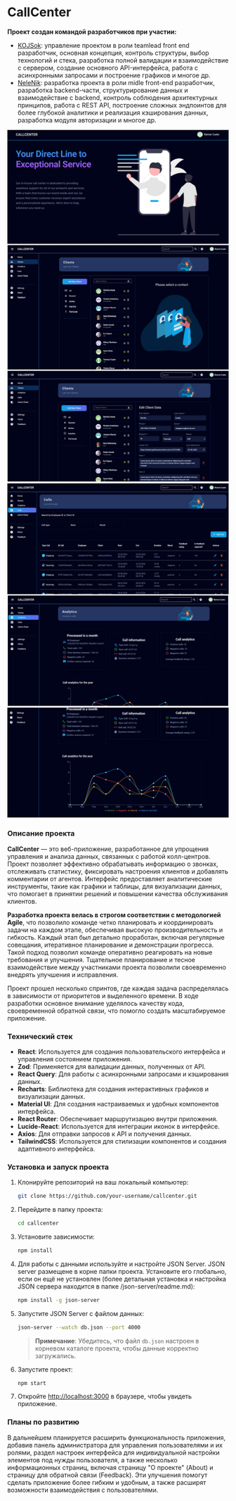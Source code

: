 
# CallCenter

**Проект создан командой разработчиков при участии:**
- [KOJSok](https://github.com/kojsok): управление проектом в роли teamlead front end разработчик, основная концепция, контроль структуры, выбор технологий и стека, разработка полной валидации и взаимодействие с сервером, создание основного API-интерфейса, работа с асинхронными запросами и построение графиков и многое др.
- [NeleNik](https://github.com/Nelenik): разработка проекта в роли midle front-end разработчик, разработка backend-части, структурирование данных и взаимодействие с backend, контроль соблюдения архитектурных принципов, работа с REST API, построение сложных эндпоинтов для более глубокой аналитики и реализация кэширования данных, разработка модуля авторизации и многое др.


![Home page](./src/assets/screens/Home.jpg)
![Clients page](./src/assets/screens/Clients.jpg)
![Clients edit page](./src/assets/screens/ClientsEdit.jpg)
![Calls edit page](./src/assets/screens/Calls.jpg)
![Analitics edit page](./src/assets/screens/Analitics.jpg)
![Analitics charts edit page](./src/assets/screens/AnaliticsCharts.jpg)



### Описание проекта
**CallCenter** — это веб-приложение, разработанное для упрощения управления и анализа данных, связанных с работой колл-центров. Проект позволяет эффективно обрабатывать информацию о звонках, отслеживать статистику, фиксировать настроения клиентов и добавлять комментарии от агентов. Интерфейс предоставляет аналитические инструменты, такие как графики и таблицы, для визуализации данных, что помогает в принятии решений и повышении качества обслуживания клиентов.

**Разработка проекта велась в строгом соответствии с методологией Agile**, что позволило команде четко планировать и координировать задачи на каждом этапе, обеспечивая высокую производительность и гибкость. Каждый этап был детально проработан, включая регулярные совещания, итеративное планирование и демонстрации прогресса. Такой подход позволил команде оперативно реагировать на новые требования и улучшения. Тщательное планирование и тесное взаимодействие между участниками проекта позволили своевременно внедрять улучшения и исправления.

Проект прошел несколько спринтов, где каждая задача распределялась в зависимости от приоритетов и выделенного времени. В ходе разработки основное внимание уделялось качеству кода, своевременной обратной связи, что помогло создать масштабируемое приложение.

### Технический стек
- **React**: Используется для создания пользовательского интерфейса и управления состоянием приложения.
- **Zod**: Применяется для валидации данных, полученных от API.
- **React Query**: Для работы с асинхронными запросами и кэширования данных.
- **Recharts**: Библиотека для создания интерактивных графиков и визуализации данных.
- **Material UI**: Для создания настраиваемых и удобных компонентов интерфейса.
- **React Router**: Обеспечивает маршрутизацию внутри приложения.
- **Lucide-React**: Используется для интеграции иконок в интерфейсе.
- **Axios**: Для отправки запросов к API и получения данных.
- **TailwindCSS**: Используется для стилизации компонентов и создания адаптивного интерфейса.

### Установка и запуск проекта

1. Клонируйте репозиторий на ваш локальный компьютер:
   ```bash
   git clone https://github.com/your-username/callcenter.git
   ```

2. Перейдите в папку проекта:
   ```bash
   cd callcenter
   ```

3. Установите зависимости:
   ```bash
   npm install
   ```

4. Для работы с данными используйте и настройте JSON Server. JSON server размещене в корне папки проекта.  Установите его глобально, если он ещё не установлен (более детальная установка и настройка JSON сервера находится в папке /json-server/readme.md):
   ```bash
   npm install -g json-server
   ```

5. Запустите JSON Server с файлом данных:
   ```bash
   json-server --watch db.json --port 4000
   ```
   > **Примечание**: Убедитесь, что файл `db.json` настроен в корневом каталоге проекта, чтобы данные корректно загружались.

6. Запустите проект:
   ```bash
   npm start
   ```

7. Откройте [http://localhost:3000](http://localhost:3000) в браузере, чтобы увидеть приложение.


### Планы по развитию
В дальнейшем планируется расширить функциональность приложения, добавив панель администратора для управления пользователями и их ролями, раздел настроек интерфейса для индивидуальной настройки элементов под нужды пользователя, а также несколько информационных страниц, включая страницу "О проекте" (About) и страницу для обратной связи (Feedback). Эти улучшения помогут сделать приложение более гибким и удобным, а также расширят возможности взаимодействия с пользователями.